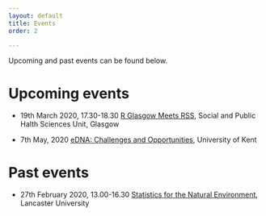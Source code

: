 ```yaml
---
layout: default
title: Events
order: 2 

---
```



Upcoming and past events can be found below.

# Upcoming events

* 19th March 2020, 17.30-18.30
[R Glasgow Meets RSS](https://www.meetup.com/RGlasgow/), Social and Public Halth Sciences Unit, Glasgow

* 7th May, 2020 
[eDNA: Challenges and Opportunities](https://blogs.kent.ac.uk/seak/2020/01/31/edna-challenges-and-opportunities-rss-meeting-on-the-7th-of-may-2020/), University of Kent

# Past events

* 27th February 2020, 13.00-16.30
[Statistics for the Natural Environment](https://www.statslife.org.uk/events/eventdetail/1562/14/statistics-for-the-natural-environment), Lancaster University
